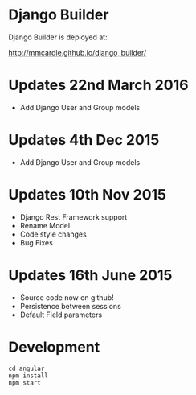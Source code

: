 Django Builder
==============

Django Builder is deployed at:

http://mmcardle.github.io/django_builder/

Updates 22nd March 2016
=======================

* Add Django User and Group models


Updates 4th Dec 2015
======================

* Add Django User and Group models

Updates 10th Nov 2015
======================

* Django Rest Framework support
* Rename Model
* Code style changes
* Bug Fixes

Updates 16th June 2015
======================

* Source code now on github!
* Persistence between sessions
* Default Field parameters

Development
===========

    cd angular
    npm install
    npm start
